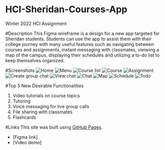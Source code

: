 # HCI-Sheridan-Courses-App
Winter 2022 HCI Assignment

#Description
This Figma wireframe is a design for a new app targeted for Sheridan students. Students can use the app to assist them with their college journey with many useful features such as navigating between courses and assignments, instant messaging with classmates, vieiwing a map of the campus, displaying their schedules and utilizing a to-do list to keep themselves organized.

#Screenshots
![Home](https://github.com/burhanf/HCI-Sheridan-Courses-App/blob/main/home.png)
![Menu](https://github.com/burhanf/HCI-Sheridan-Courses-App/blob/main/menu.png)
![Course list](https://github.com/burhanf/HCI-Sheridan-Courses-App/blob/main/course_list.png)
![Course](https://github.com/burhanf/HCI-Sheridan-Courses-App/blob/main/course.png)
![Assignment](https://github.com/burhanf/HCI-Sheridan-Courses-App/blob/main/assignment.png)
![Create group chat](https://github.com/burhanf/HCI-Sheridan-Courses-App/blob/main/create_chat.png)
![View chat](https://github.com/burhanf/HCI-Sheridan-Courses-App/blob/main/chat_list.png)
![Chat](https://github.com/burhanf/HCI-Sheridan-Courses-App/blob/main/chat.png)
![Map](https://github.com/burhanf/HCI-Sheridan-Courses-App/blob/main/map.png)
![Schedule](https://github.com/burhanf/HCI-Sheridan-Courses-App/blob/main/schedule.png)
![Todo](https://github.com/burhanf/HCI-Sheridan-Courses-App/blob/main/todo.png)

#Top 5 New Desirable Functionalities
1.	Video tutorials on course topics
2.	Tutoring
3.	Voice messaging for live group calls
4.	File sharing with classmates
5.	Flashcards

#Links
This site was built using [GitHub Pages](https://pages.github.com/).
- [Figma link] 
- [Video demo]
